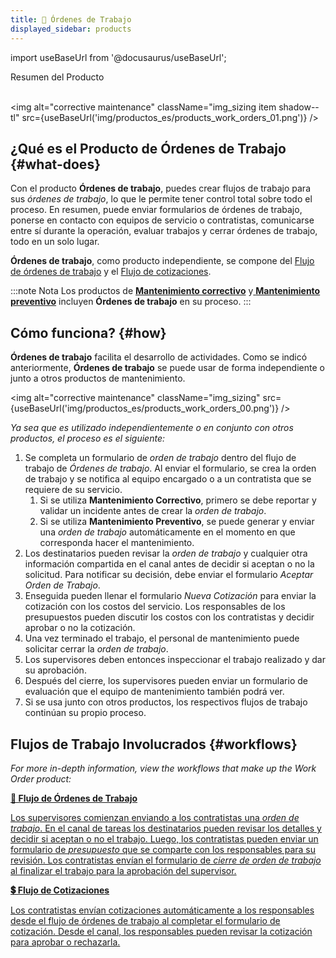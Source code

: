 ```yaml
---
title: 🧾 Órdenes de Trabajo
displayed_sidebar: products
---
```


import useBaseUrl from '@docusaurus/useBaseUrl'; 

<span className="hero__title">Resumen del Producto</span>
<br/>
<br/>

<img alt="corrective maintenance" className="img_sizing item shadow--tl" src={useBaseUrl('img/productos_es/products_work_orders_01.png')} />
<br/>

## ¿Qué es el Producto de Órdenes de Trabajo {#what-does}

Con el producto **Órdenes de trabajo**, puedes crear flujos de trabajo para sus _órdenes de trabajo_, lo que le permite tener control total sobre todo el proceso. En resumen, puede enviar formularios de órdenes de trabajo, ponerse en contacto con equipos de servicio o contratistas, comunicarse entre sí durante la operación, evaluar trabajos y cerrar órdenes de trabajo, todo en un solo lugar.

**Órdenes de trabajo**, como producto independiente, se compone del [Flujo de órdenes de trabajo](/docs/products/workflows/work_orders/related-product/wo/overview_intro) y el [Flujo de cotizaciones](/docs/products/workflows/budget_management/related-product/wo/overview).

:::note Nota
Los productos de [**Mantenimiento correctivo**](/docs/products/corrective_maintenance/cm_overview) y[ **Mantenimiento preventivo**](/docs/products/preventive_maintenance/pm_overview) incluyen **Órdenes de trabajo** en su proceso.
:::

## Cómo funciona? {#how}

**Órdenes de trabajo** facilita el desarrollo de actividades. Como se indicó anteriormente, **Órdenes de trabajo** se puede usar de forma independiente o junto a otros productos de mantenimiento.

<img alt="corrective maintenance" className="img_sizing" src={useBaseUrl('img/productos_es/products_work_orders_00.png')} />
<br/>

_Ya sea que es utilizado independientemente o en conjunto con otros productos, el proceso es el siguiente:_

1. Se completa un formulario de _orden de trabajo_ dentro del flujo de trabajo de _Órdenes de trabajo_. Al enviar el formulario, se crea la orden de trabajo y se notifica al equipo encargado o a un contratista que se requiere de su servicio.
    1. Si se utiliza **Mantenimiento Correctivo**, primero se debe reportar y validar un incidente antes de crear la _orden de trabajo_.
    2. Si se utiliza **Mantenimiento Preventivo**, se puede generar y enviar una _orden de trabajo_ automáticamente en el momento en que corresponda hacer el mantenimiento.
2. Los destinatarios pueden revisar la _orden de trabajo_ y cualquier otra información compartida en el canal antes de decidir si aceptan o no la solicitud. Para notificar su decisión, debe enviar el formulario _Aceptar Orden de Trabajo_.
3. Enseguida pueden llenar el formulario _Nueva Cotización_ para enviar la cotización con los costos del servicio. Los responsables de los presupuestos pueden discutir los costos con los contratistas y decidir aprobar o no la cotización.
4. Una vez terminado el trabajo, el personal de mantenimiento puede solicitar cerrar la _orden de trabajo_.
5. Los supervisores deben entonces inspeccionar el trabajo realizado y dar su aprobación.
6. Después del cierre, los supervisores pueden enviar un formulario de evaluación que el equipo de mantenimiento también podrá ver.
7. Si se usa junto con otros productos, los respectivos flujos de trabajo continúan su propio proceso.

## Flujos de Trabajo Involucrados {#workflows}
_For more in-depth information, view the workflows that make up the Work Order product:_

<div className="container">
<div className="row">

<div className="col col--12 margin-bottom--lg">
<a className="card2 padding--lg cardContainer_qNfC" href="/docs/products/workflows/work_orders/related-product/wo/overview_intro">

<span className="hero__subtitle"><b>🧾 Flujo de Órdenes de Trabajo</b></span> 

Los supervisores comienzan enviando a los contratistas una _orden de trabajo_. En el canal de tareas los destinatarios pueden revisar los detalles y decidir si aceptan o no el trabajo. Luego, los contratistas pueden enviar un formulario de _presupuesto_ que se comparte con los responsables para su revisión. Los contratistas envían el formulario de _cierre de orden de trabajo_ al finalizar el trabajo para la aprobación del supervisor.  

</a>
</div>

<div className="col col--12 margin-bottom--lg">
<a className="card2 padding--lg cardContainer_qNfC" href="/docs/products/workflows/budget_management/related-product/wo/overview">

<span className="hero__subtitle"><b>💲 Flujo de Cotizaciones</b></span> 

Los contratistas envían cotizaciones automáticamente a los responsables desde el flujo de órdenes de trabajo al completar el formulario de cotización. Desde el canal, los responsables pueden revisar la cotización para aprobar o rechazarla.

</a>
</div>

</div>
</div>
<br/>


